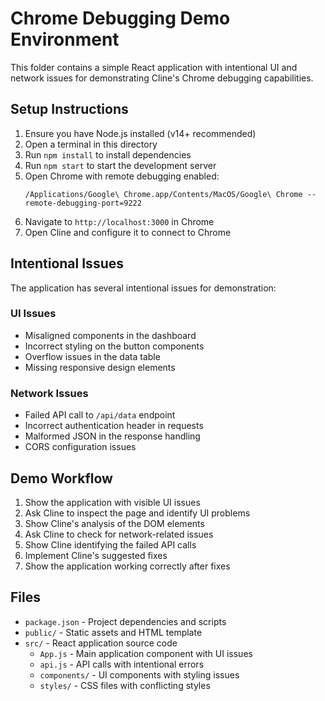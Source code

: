 # Chrome Debugging Demo Environment

This folder contains a simple React application with intentional UI and network issues for demonstrating Cline's Chrome debugging capabilities.

## Setup Instructions

1. Ensure you have Node.js installed (v14+ recommended)
2. Open a terminal in this directory
3. Run `npm install` to install dependencies
4. Run `npm start` to start the development server
5. Open Chrome with remote debugging enabled:
   ```
   /Applications/Google\ Chrome.app/Contents/MacOS/Google\ Chrome --remote-debugging-port=9222
   ```
6. Navigate to `http://localhost:3000` in Chrome
7. Open Cline and configure it to connect to Chrome

## Intentional Issues

The application has several intentional issues for demonstration:

### UI Issues
- Misaligned components in the dashboard
- Incorrect styling on the button components
- Overflow issues in the data table
- Missing responsive design elements

### Network Issues
- Failed API call to `/api/data` endpoint
- Incorrect authentication header in requests
- Malformed JSON in the response handling
- CORS configuration issues

## Demo Workflow

1. Show the application with visible UI issues
2. Ask Cline to inspect the page and identify UI problems
3. Show Cline's analysis of the DOM elements
4. Ask Cline to check for network-related issues
5. Show Cline identifying the failed API calls
6. Implement Cline's suggested fixes
7. Show the application working correctly after fixes

## Files

- `package.json` - Project dependencies and scripts
- `public/` - Static assets and HTML template
- `src/` - React application source code
  - `App.js` - Main application component with UI issues
  - `api.js` - API calls with intentional errors
  - `components/` - UI components with styling issues
  - `styles/` - CSS files with conflicting styles
